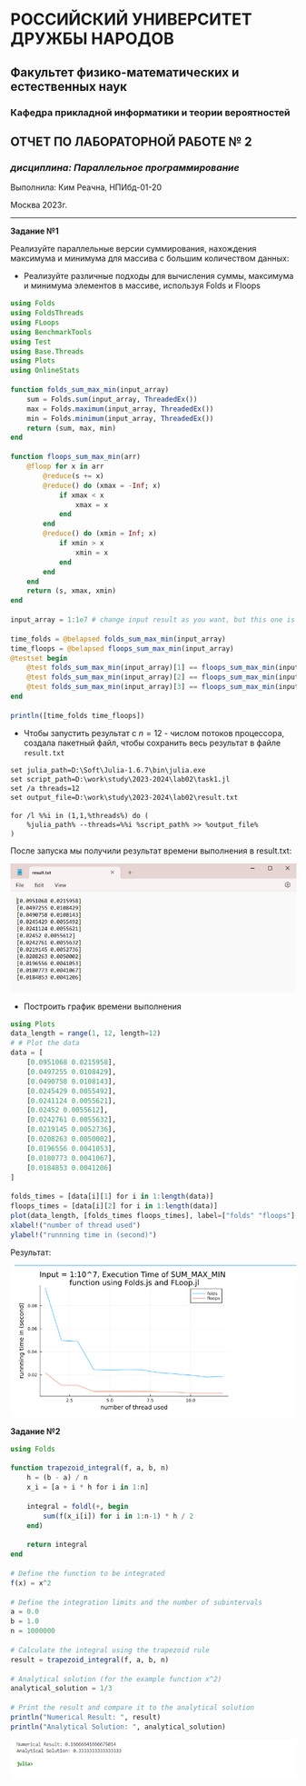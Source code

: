 # РОССИЙСКИЙ УНИВЕРСИТЕТ ДРУЖБЫ НАРОДОВ
## Факультет физико-математических и естественных наук
### Кафедра прикладной информатики и теории вероятностей

## ОТЧЕТ ПО ЛАБОРАТОРНОЙ РАБОТЕ № 2
### *дисциплина: Параллельное программирование*

Выполнила: Ким Реачна, НПИбд-01-20

Москва
2023г.

---

**Задание №1**

Реализуйте параллельные версии суммирования, нахождения максимума и минимума для массива с большим количеством данных:

- Реализуйте различные подходы для вычисления суммы, максимума и минимума элементов в массиве, используя Folds и Floops

```julia
using Folds
using FoldsThreads
using FLoops
using BenchmarkTools
using Test
using Base.Threads
using Plots
using OnlineStats

function folds_sum_max_min(input_array)
    sum = Folds.sum(input_array, ThreadedEx())
    max = Folds.maximum(input_array, ThreadedEx())
    min = Folds.minimum(input_array, ThreadedEx())
    return (sum, max, min)
end

function floops_sum_max_min(arr)
    @floop for x in arr
        @reduce(s += x)
        @reduce() do (xmax = -Inf; x)
            if xmax < x
                xmax = x
            end
        end
        @reduce() do (xmin = Inf; x)
            if xmin > x
                xmin = x
            end            
        end
    end
    return (s, xmax, xmin)
end

input_array = 1:1e7 # change input result as you want, but this one is large enough to study

time_folds = @belapsed folds_sum_max_min(input_array)
time_floops = @belapsed floops_sum_max_min(input_array)
@testset begin
    @test folds_sum_max_min(input_array)[1] == floops_sum_max_min(input_array)[1]
    @test folds_sum_max_min(input_array)[2] == floops_sum_max_min(input_array)[2]
    @test folds_sum_max_min(input_array)[3] == floops_sum_max_min(input_array)[3]
end

println([time_folds time_floops])
```

- Чтобы запустить результат с $n=12$ - числом потоков процессора, создала пакетный файл, чтобы сохранить весь результат в файле ```result.txt```

```batch
set julia_path=D:\Soft\Julia-1.6.7\bin\julia.exe
set script_path=D:\work\study\2023-2024\lab02\task1.jl
set /a threads=12
set output_file=D:\work\study\2023-2024\lab02\result.txt

for /l %%i in (1,1,%threads%) do (
    %julia_path% --threads=%%i %script_path% >> %output_file%
)

```
После запуска мы получили результат времени выполнения в result.txt:

![After running batch file](image/result.png)

- Построить график времени выполнения

```julia
using Plots
data_length = range(1, 12, length=12)
# # Plot the data
data = [
    [0.0951068 0.0215958],
    [0.0497255 0.0108429],
    [0.0490758 0.0108143],
    [0.0245429 0.0055492],
    [0.0241124 0.0055621],
    [0.02452 0.0055612],
    [0.0242761 0.0055632],
    [0.0219145 0.0052736],
    [0.0208263 0.0050002],
    [0.0196556 0.0041053],
    [0.0180773 0.0041067],
    [0.0184853 0.0041206]
]

folds_times = [data[i][1] for i in 1:length(data)]
floops_times = [data[i][2] for i in 1:length(data)]
plot(data_length, [folds_times floops_times], label=["folds" "floops"], title="Input = 1:10^7, Execution Time of SUM_MAX_MIN \nfunction using Folds.js and FLoop.jl")
xlabel!("number of thread used")
ylabel!("runnning time in (second)")
```

Результат:

![Graph](image/graph.png)

**Задание №2**

```julia
using Folds

function trapezoid_integral(f, a, b, n)
    h = (b - a) / n
    x_i = [a + i * h for i in 1:n]

    integral = foldl(+, begin
        sum(f(x_i[i]) for i in 1:n-1) * h / 2
    end)

    return integral
end

# Define the function to be integrated
f(x) = x^2

# Define the integration limits and the number of subintervals
a = 0.0
b = 1.0
n = 1000000

# Calculate the integral using the trapezoid rule
result = trapezoid_integral(f, a, b, n)

# Analytical solution (for the example function x^2)
analytical_solution = 1/3

# Print the result and compare it to the analytical solution
println("Numerical Result: ", result)
println("Analytical Solution: ", analytical_solution)

```
![Result2](image/result2.png)